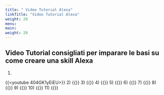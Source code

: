 ```yaml
---
title: " Video Tutorial Alexa"
linkTitle: "Video Tutorial Alexa"
weight: 20
menu:
main:
weight: 20
---  
```


## Video Tutorial consigliati per imparare le basi su come creare una skill Alexa
1)
{{<youtube 404GK1yEiEU>}}
2)
{{<youtube xaYHmuBBOM4>}}
3)
{{<youtube KX4JsnoSj6E>}}
4)
{{<youtube QyOQmiaen7s>}}
5)
{{<youtube CB-NRqqbo4M>}}
6) 
{{<youtube reycku6be6k>}}
7)
{{<youtube _tD9hCVjD_I>}}
8)
{{<youtube YslFyGDy0Ow>}}
9)
{{<youtube NtoarU0AUb0>}}
10)
{{<youtube LT_057QpddY>}}
11)
{{<youtube EBckjF9NVP8>}}
